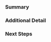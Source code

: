 <!--
This is a suggested issue template for ICA-AROMA.
-->

<!--
Summarize the issue in 1-2 sentences, linking other issues if they are relevant
-->
### Summary

<!--
If needed, add additional detail for:
1. Recreating a bug/problem
2. Any additional context necessary to understand the issue
-->
### Additional Detail

<!--
If desired, add suggested next steps.
If you foresee them in a particular order or priority, please use numbering
-->
### Next Steps
